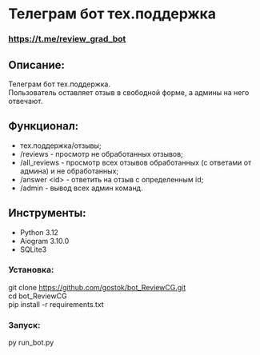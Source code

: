 # Телеграм бот тех.поддержка

### https://t.me/review_grad_bot

## Описание:

Телеграм бот тех.поддержка.<br>
Пользователь оставляет отзыв в свободной форме, а админы на него отвечают.<br>

## Функционал:

- тех.поддержка/отзывы;
- /reviews - просмотр не обработанных отзывов;
- /all_reviews - просмотр всех отзывов обработанных (с ответами от админа) и не обработанных;
- /answer <span>&lt;id&gt;</span> - ответить на отзыв с определенным id;
- /admin - вывод всех админ команд.



## Инструменты:

- Python 3.12
- Aiogram 3.10.0
- SQLite3



### Установка:

git clone https://github.com/gostok/bot_ReviewCG.git <br>
cd bot_ReviewCG <br>
pip install -r requirements.txt

### Запуск:

py run_bot.py
